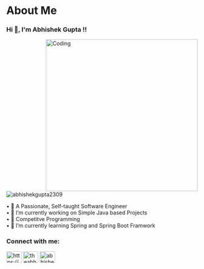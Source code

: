 <h1 align="left">About Me</h1>
<h3 align="left">Hi 👋, I'm Abhishek Gupta !!</h3>
<img align="right" alt="Coding" width="400" src="https://cdn.dribbble.com/users/1162077/screenshots/3848914/media/7ed7d5ca074b48b328150e5a231e8d1f.gif">

<p align="left"> <img src="https://komarev.com/ghpvc/?username=abhishekgupta2309&label=Profile%20views&color=0e75b6&style=flat" alt="abhishekgupta2309" /> </p>
• 👦 A Passionate, Self-taught Software Engineer <br>
• 🔭 I’m currently working on Simple Java based Projects <br>
• 🥇 Competitve Programming <br>
• 🌱 I’m currently learning Spring and Spring Boot Framwork

<h3 align="left">Connect with me:</h3>
<p align="left">
<a href="https://www.linkedin.com/in/abhishekgupta2309/" target="blank"><img align="center" src="https://raw.githubusercontent.com/rahuldkjain/github-profile-readme-generator/master/src/images/icons/Social/linked-in-alt.svg" alt="https://www.linkedin.com/in/abhishekgupta2309/" height="30" width="40" /></a>
<a href="https://instagram.com/theabhishekgupta_09" target="blank"><img align="center" src="https://raw.githubusercontent.com/rahuldkjain/github-profile-readme-generator/master/src/images/icons/Social/instagram.svg" alt="theabhishekgupta_09" height="30" width="40" /></a>
<a href="abhishekguptaa8371@gmail.com" target="blank"><img align="center" src="https://vectorseek.com/wp-content/uploads/2021/02/Gmail-Logo-Vector-730x730.jpg" alt="abhishekguptaa8371@gmail.com" height="30" width="40" /></a>
</p>


